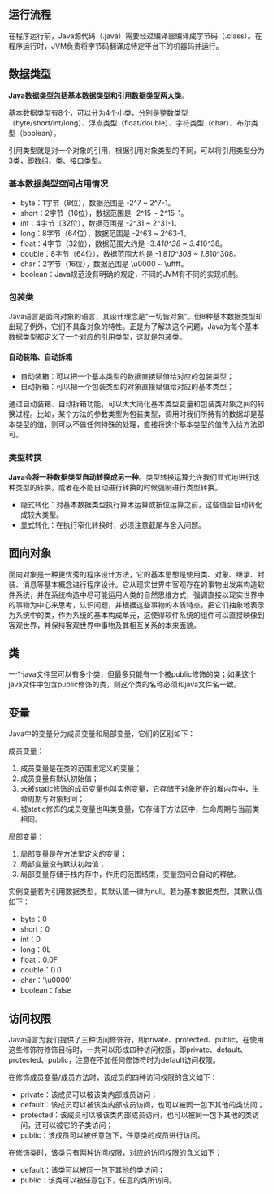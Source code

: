 ## 运行流程

在程序运行前，Java源代码（.java）需要经过编译器编译成字节码（.class）。在程序运行时，JVM负责将字节码翻译成特定平台下的机器码并运行。

## 数据类型

**Java数据类型包括基本数据类型和引用数据类型两大类**。

基本数据类型有8个，可以分为4个小类，分别是整数类型（byte/short/int/long）、浮点类型（float/double）、字符类型（char）、布尔类型（boolean）。

引用类型就是对一个对象的引用，根据引用对象类型的不同，可以将引用类型分为3类，即数组、类、接口类型。

### 基本数据类型空间占用情况

-   byte：1字节（8位），数据范围是 -2^7 ~ 2^7-1。
-   short：2字节（16位），数据范围是 -2^15 ~ 2^15-1。
-   int：4字节（32位），数据范围是 -2^31 ~ 2^31-1。
-   long：8字节（64位），数据范围是 -2^63 ~ 2^63-1。
-   float：4字节（32位），数据范围大约是 -3.4*10^38 ~ 3.4*10^38。 
-   double：8字节（64位），数据范围大约是 -1.8*10^308 ~ 1.8*10^308。 
-   char：2字节（16位），数据范围是 \u0000 ~ \uffff。
-   boolean：Java规范没有明确的规定，不同的JVM有不同的实现机制。

### 包装类

Java语言是面向对象的语言，其设计理念是“一切皆对象”。但8种基本数据类型却出现了例外，它们不具备对象的特性。正是为了解决这个问题，Java为每个基本数据类型都定义了一个对应的引用类型，这就是包装类。

#### 自动装箱、自动拆箱

- 自动装箱：可以把一个基本类型的数据直接赋值给对应的包装类型；
- 自动拆箱：可以把一个包装类型的对象直接赋值给对应的基本类型；

通过自动装箱、自动拆箱功能，可以大大简化基本类型变量和包装类对象之间的转换过程。比如，某个方法的参数类型为包装类型，调用时我们所持有的数据却是基本类型的值，则可以不做任何特殊的处理，直接将这个基本类型的值传入给方法即可。

### 类型转换

**Java会将一种数据类型自动转换成另一种**。类型转换运算允许我们显式地进行这种类型的转换，或者在不能自动进行转换的时候强制进行类型转换。

- 隐式转化：对基本数据类型执行算术运算或按位运算之前，这些值会自动转化成较大类型。
- 显式转化：在执行窄化转换时，必须注意截尾与舍入问题。

## 面向对象

面向对象是一种更优秀的程序设计方法，它的基本思想是使用类、对象、继承、封装、消息等基本概念进行程序设计。它从现实世界中客观存在的事物出发来构造软件系统，并在系统构造中尽可能运用人类的自然思维方式，强调直接以现实世界中的事物为中心来思考，认识问题，并根据这些事物的本质特点，把它们抽象地表示为系统中的类，作为系统的基本构成单元，这使得软件系统的组件可以直接映像到客观世界，并保持客观世界中事物及其相互关系的本来面貌。

## 类

一个java文件里可以有多个类，但最多只能有一个被public修饰的类；如果这个java文件中包含public修饰的类，则这个类的名称必须和java文件名一致。

## 变量

Java中的变量分为成员变量和局部变量，它们的区别如下：

成员变量：

1.  成员变量是在类的范围里定义的变量；  
2.  成员变量有默认初始值；
3.  未被static修饰的成员变量也叫实例变量，它存储于对象所在的堆内存中，生命周期与对象相同；
4.  被static修饰的成员变量也叫类变量，它存储于方法区中，生命周期与当前类相同。

局部变量：

1.  局部变量是在方法里定义的变量；
2.  局部变量没有默认初始值；
3.  局部变量存储于栈内存中，作用的范围结束，变量空间会自动的释放。


实例变量若为引用数据类型，其默认值一律为null。若为基本数据类型，其默认值如下：

-   byte：0
-   short：0
-   int：0
-   long：0L
-   float：0.0F
-   double：0.0
-   char：'\u0000'
-   boolean：false

## 访问权限

Java语言为我们提供了三种访问修饰符，即private、protected、public，在使用这些修饰符修饰目标时，一共可以形成四种访问权限，即private、default、protected、public，注意在不加任何修饰符时为default访问权限。

在修饰成员变量/成员方法时，该成员的四种访问权限的含义如下：
-   private：该成员可以被该类内部成员访问；    
-   default：该成员可以被该类内部成员访问，也可以被同一包下其他的类访问；
-   protected：该成员可以被该类内部成员访问，也可以被同一包下其他的类访问，还可以被它的子类访问；
-   public：该成员可以被任意包下，任意类的成员进行访问。

在修饰类时，该类只有两种访问权限，对应的访问权限的含义如下：
-   default：该类可以被同一包下其他的类访问；
-   public：该类可以被任意包下，任意的类所访问。


